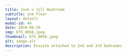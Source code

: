```yaml
---
title: Jack n Jill Washroom
subtitle: 2nd Floor
layout: default
modal-id: 44
date: 2019-08-20
img: D75_0058.jpeg
thumbnail: D75_0058.jpeg
alt: image-alt
description: Ensuite attached to 2nd and 3rd bedrooms.
---
```

